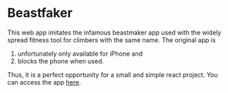 # Beastfaker

This web app imitates the infamous beastmaker app used with the widely spread fitness tool for climbers with the same name. The original app is 
1. unfortunately only available for iPhone and
2. blocks the phone when used.


Thus, it is a perfect opportunity for a small and simple react project. You can access the app [here](https://beastfaker.herokuapp.com/).
